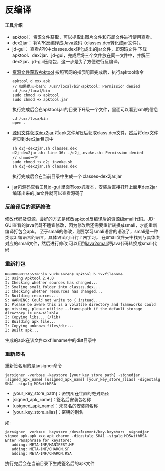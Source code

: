 反编译
===

#### 工具介绍
+ apktool：
  资源文件获取，可以提取出图片文件和布局文件进行使用查看。
+ dex2jar：
  将APK反编译成Java源码（classes.dex转化成jar文件）。
+ jd-gui：
  查看APK中classes.dex转化成出的jar文件，即源码文件 下载apktool、dex2jar、jd-gui，完成后将三个文件放在同一文件中，并解压dex2jar、jd-gui压缩包，这一步是为了方便进行反编译。


- [资源文件获取Apktool](https://ibotpeaches.github.io/Apktool/install/)
	按照官网的指示配置完成后，执行apktool命令

	```
	apktool d xxx.apk
    // 如果提示-bash: /usr/local/bin/apktool: Permission denied
    cd /usr/local/bin
    sudo chmod +x apktool
    sudo chmod +x apktool.jar
	```
	执行完成后会在apktool.jar的目录下升级一个文件，里面可以看到xml的信息
    ```
    cd /usr/loca/bin
    open .
    ```
- [源码文件获取dex2jar](https://github.com/pxb1988/dex2jar)
    将apk文件解压后获取class.dex文件，然后将dex文件拷贝到dex2jar目录中
    ```
	sh d2j-dex2jar.sh classes.dex 
	d2j-dex2jar.sh: line 36: ./d2j_invoke.sh: Permission denied
	// chmod一下
	sudo chmod +x d2j_invoke.sh
	sh d2j-dex2jar.sh classes.dex
    ```
    执行完成后会在当前目录中生成一个 classes-dex2jar.jar

- [jar包源码查看工具jd-gui](https://github.com/java-decompiler/jd-gui)
	里面有osx的版本，安装后直接打开上面用dex2jar编译出来的.jar文件就可以查看源码了
	

### 反编译后的源码修改

修改代码及资源，最好的方式是修改apktool反编译后的资源级smali代码。JD-GUI查看的java代码不适宜修改，因为修改后还需要重新转换成smali，才能重新编译打包会apk。
至于smali的修改，则要学习smali语言的语法了，smali是一种类似汇编语言的语言，具体语法可自行上网学习。
在smali文件夹中找到与具体类对应的smali文件，然后进行修改
可以用到[java2smali](https://plugins.jetbrains.com/plugin/7385-java2smali)将java代码转换成smali代码

### 重新打包

```
B0000000134553m:bin xuchuanren$ apktool b xxxfilename 
I: Using Apktool 2.4.0
I: Checking whether sources has changed...
I: Smaling smali folder into classes.dex...
I: Checking whether resources has changed...
I: Building resources...
S: WARNING: Could not write to ( instead...
S: Please be aware this is a volatile directory and frameworks could go missing, please utilize --frame-path if the default storage directory is unavailable
I: Copying libs... (/lib)
I: Building apk file...
I: Copying unknown files/dir...
I: Built apk...

```
生成的apk在该文件xxxfilename中的dist目录中

### 重新签名

重新签名用的是jarsigner命令
```
jarsigner -verbose -keystore [your_key_store_path] -signedjar [signed_apk_name] [usigned_apk_name] [your_key_store_alias] -digestalg SHA1 -sigalg MD5withRSA
```

- [your_key_store_path]：密钥所在位置的绝对路径
- [signed_apk_name]：签名后安装包名称
- [usigned_apk_name]：未签名的安装包名称
- [your_key_store_alias]：密钥的别名

如:  

```
jarsigner -verbose -keystore /development/key.keystore -signedjar signed_apk.apk xxx.apk charon -digestalg SHA1 -sigalg MD5withRSA
Enter Passphrase for keystore: 
   adding: META-INF/MANIFEST.MF
   adding: META-INF/CHARON.SF
   adding: META-INF/CHARON.RSA

```
执行完后会在当前目录下生成签名后的apk文件